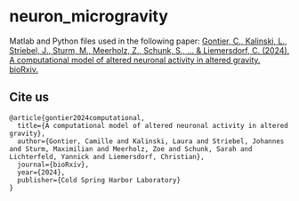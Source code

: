 # neuron_microgravity

Matlab and Python files used in the following paper: [Gontier, C., Kalinski, L., Striebel, J., Sturm, M., Meerholz, Z., Schunk, S., ... & Liemersdorf, C. (2024). A computational model of altered neuronal activity in altered gravity. bioRxiv.](https://www.biorxiv.org/content/10.1101/2024.07.30.605832v1)

## Cite us

```
@article{gontier2024computational,
  title={A computational model of altered neuronal activity in altered gravity},
  author={Gontier, Camille and Kalinski, Laura and Striebel, Johannes and Sturm, Maximilian and Meerholz, Zoe and Schunk, Sarah and Lichterfeld, Yannick and Liemersdorf, Christian},
  journal={bioRxiv},
  year={2024},
  publisher={Cold Spring Harbor Laboratory}
}
```
